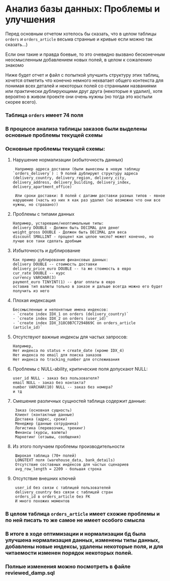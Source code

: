 # Анализ базы данных: Проблемы и улучшения

Перед основным отчетом хотелось бы сказать, что в целом таблицы `orders` и `orders_article` весьма странные и кривые если можно так сказать...)

Если они такие и правда боевые, то это очевидно вызвано бесконечным неосмысленным добавлением новых полей, в целом к сожалению знакомо

Ниже будет отчет и файл с попыткой улучшить структуру этих таблиц, хочется отметить что конечно немного нехватает общего контекста для понимая всех
деталей и некоторых полей со странными названиями или практически дублирующими друг друга (некоторые я удалил),
хотя вероятно в живом проекте они очень нужны (но тогда это костыли скорее всего).

### **Таблица `orders` имеет 74 поля**

### В процессе анализа таблицы заказов были выделены основные проблемы текущей схемы

### **Основные проблемы текущей схемы:**

1. Нарушение нормализации (избыточность данных)

        Например адреса доставки (были вынесены в новую таблицу `orders_delivery`) : 9 полей дублируют структуру адреса (delivery_country, delivery_region, delivery_city, delivery_address, delivery_building, delivery_index, delivery_apartment_office)

        Или сроки доставки: 8 полей с датами доставки разных типов - явное нарушение (часть из них я как раз удалил (но возможно что они все нужны, но страаано))

2. Проблемы с типами данных

       Например, устаревшие/неоптимальные типы:
       delivery DOUBLE - Должен быть DECIMAL для денег
       weight_gross DOUBLE - Должен быть DECIMAL для веса
       discount SMALLINT - процент как целое число? может конечно, но лучше все таки сделать дробным

3. Избыточность и дублирование

       Как пример дублирование финансовых данных:
       delivery DOUBLE -- стоимость доставки
       delivery_price_euro DOUBLE -- та же стоимость в евро
       cur_rate DOUBLE -- курс
       currency VARCHAR(3)
       payment_euro TINYINT(1) -- флаг оплаты в евро
       оставив тип валюты только в заказе и дальше всегда можно его будет получить из него

4. Плохая индексация

       Бессмысленные и непонятные имена индексов:
       - `create index IDX_1 on orders (delivery_country)`
       - `create index IDX_2 on orders (user_id)`
       - `create index IDX_318C0B7C7294869C on orders_article (article_id)`

5. Отсутствуют важные индексы для частых запросов:

       Например,
       Нет индекса по status + create_date (кроме IDX_4)
       Нет индекса по email для поиска заказов
       Нет индекса по tracking_number для отслеживания

6. Проблемы с NULL-ability, критические поля допускают NULL:

       user_id NULL - заказ без пользователя?
       email NULL - заказ без контакта?
       number VARCHAR(10) NULL -- заказ без номера?
       и тд

7. Смешение различных сущностей таблица содержит данные:

        Заказ (основная сущность)
        Клиент (контактные данные)
        Доставка (адрес, сроки)
        Менеджер (данные сотрудника)
        Логистика (перевозчик, трекинг)
        Финансы (курсы, валюты)
        Маркетинг (отзывы, сообщения)

8. Из этого получаем проблемы производительности

        Широкая таблица (70+ полей)
        LONGTEXT поля (warehouse_data, bank_details)
        Отсутствие составных индексов для частых сценариев
        avg_row_length = 2209 - большая строка

9. Отсутствие внешних ключей

        user_id без связи с таблицей пользователей
        delivery_country без связи с таблицей стран
        orders_id в orders_article без FK
        И много похожих моментов

### **В целом таблица `orders_article` имеет схожие проблемы и по ней писать то же самое не имеет особого смысла**

### **В итоге в ходе оптимизации и нормализации бд была улучшена нормализация данных, изменены типы данных, добавлены новые индексы, удалены некоторые поля, и для читаемости изменен порядок некоторых полей.**

### **Полные изменения можно посмотреть в файле reviewed_damp.sql**
